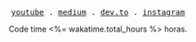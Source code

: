 
<p align="center">
  <samp>
    <a href="https://www.youtube.com/@tiago.boeing">youtube</a> .
    <a href="https://medium.com/@tiagoboeing">medium</a> .
    <a href="https://dev.to/tiagoboeing">dev.to</a> .
    <a href="https://www.instagram.com/tiagoboeing">instagram</a>
  </samp>
</p>

<p align="center">Code time <%= wakatime.total_hours %> horas.</p>

